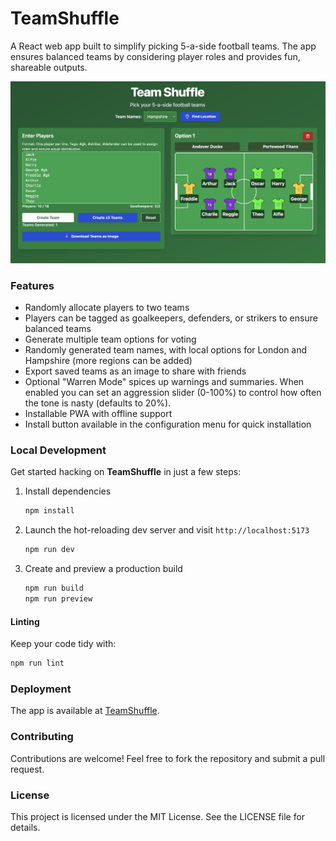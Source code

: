 # TeamShuffle

A React web app built to simplify picking 5-a-side football teams. The app ensures balanced teams by considering player roles and provides fun, shareable outputs.

![Screenshot](teamshuffle.jpg)

### Features

- Randomly allocate players to two teams
- Players can be tagged as goalkeepers, defenders, or strikers to ensure balanced teams
- Generate multiple team options for voting
- Randomly generated team names, with local options for London and Hampshire (more regions can be added)
- Export saved teams as an image to share with friends
- Optional "Warren Mode" spices up warnings and summaries. When enabled you can set an aggression slider (0-100%) to control how often the tone is nasty (defaults to 20%).
- Installable PWA with offline support
- Install button available in the configuration menu for quick installation

### Local Development

Get started hacking on **TeamShuffle** in just a few steps:

1. Install dependencies
   ```bash
   npm install
   ```
2. Launch the hot-reloading dev server and visit `http://localhost:5173`
   ```bash
   npm run dev
   ```
3. Create and preview a production build
   ```bash
   npm run build
   npm run preview
   ```

#### Linting

Keep your code tidy with:

```bash
npm run lint
```

### Deployment

The app is available at [TeamShuffle](https://teamshuffle.app).

### Contributing

Contributions are welcome! Feel free to fork the repository and submit a pull request.

### License

This project is licensed under the MIT License. See the LICENSE file for details.


